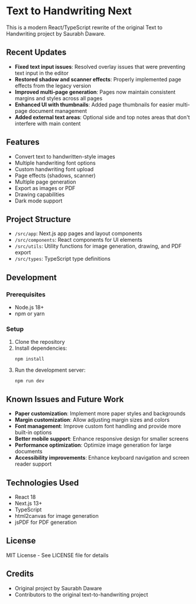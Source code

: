 # Text to Handwriting Next

This is a modern React/TypeScript rewrite of the original Text to Handwriting project by Saurabh Daware.

## Recent Updates

- **Fixed text input issues**: Resolved overlay issues that were preventing text input in the editor
- **Restored shadow and scanner effects**: Properly implemented page effects from the legacy version
- **Improved multi-page generation**: Pages now maintain consistent margins and styles across all pages
- **Enhanced UI with thumbnails**: Added page thumbnails for easier multi-page document management
- **Added external text areas**: Optional side and top notes areas that don't interfere with main content

## Features

- Convert text to handwritten-style images
- Multiple handwriting font options
- Custom handwriting font upload
- Page effects (shadows, scanner)
- Multiple page generation
- Export as images or PDF
- Drawing capabilities
- Dark mode support

## Project Structure

- `/src/app`: Next.js app pages and layout components
- `/src/components`: React components for UI elements
- `/src/utils`: Utility functions for image generation, drawing, and PDF export
- `/src/types`: TypeScript type definitions

## Development

### Prerequisites

- Node.js 18+
- npm or yarn

### Setup

1. Clone the repository
2. Install dependencies:
   ```
   npm install
   ```
3. Run the development server:
   ```
   npm run dev
   ```

## Known Issues and Future Work

- **Paper customization**: Implement more paper styles and backgrounds
- **Margin customization**: Allow adjusting margin sizes and colors
- **Font management**: Improve custom font handling and provide more built-in options
- **Better mobile support**: Enhance responsive design for smaller screens
- **Performance optimization**: Optimize image generation for large documents
- **Accessibility improvements**: Enhance keyboard navigation and screen reader support

## Technologies Used

- React 18
- Next.js 13+
- TypeScript
- html2canvas for image generation
- jsPDF for PDF generation

## License

MIT License - See LICENSE file for details

## Credits

- Original project by Saurabh Daware
- Contributors to the original text-to-handwriting project
